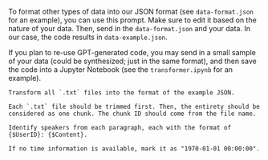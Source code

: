 To format other types of data into our JSON format (see `data-format.json` for an example), you can use this prompt. Make sure to edit it based on the nature of your data. Then, send in the `data-format.json` and your data. In our case, the code results in `data-example.json`.

If you plan to re-use GPT-generated code, you may send in a small sample of your data (could be synthesized; just in the same format), and then save the code into a Jupyter Notebook (see the `transformer.ipynb` for an example).

```
Transform all `.txt` files into the format of the example JSON. 

Each `.txt` file should be trimmed first. Then, the entirety should be considered as one chunk. The chunk ID should come from the file name.

Identify speakers from each paragraph, each with the format of {$UserID}: {$Content}.

If no time information is available, mark it as "1970-01-01 00:00:00". 
```